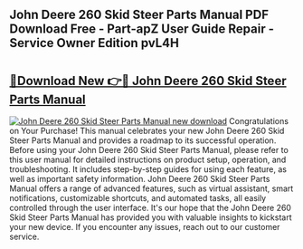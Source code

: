 ## John Deere 260 Skid Steer Parts Manual PDF Download Free - Part-apZ User Guide Repair - Service Owner Edition pvL4H

# <h2><a href="http://bc93148.oget.top/?id=John+Deere+260+Skid+Steer+Parts+Manual">🔗Download New 👉🔴 John Deere 260 Skid Steer Parts Manual</a></h2>

[![John Deere 260 Skid Steer Parts Manual new download](https://i.imgur.com/5g1atiW.png)](http://bc93148.oget.top/?id=John+Deere+260+Skid+Steer+Parts+Manual)
Congratulations on Your Purchase! This manual celebrates your new John Deere 260 Skid Steer Parts Manual and provides a roadmap to its successful operation. Before using your John Deere 260 Skid Steer Parts Manual, please refer to this user manual for detailed instructions on product setup, operation, and troubleshooting. It includes step-by-step guides for using each feature, as well as important safety information. John Deere 260 Skid Steer Parts Manual offers a range of advanced features, such as virtual assistant, smart notifications, customizable shortcuts, and automated tasks, all easily controlled through the user interface. It's our hope that the John Deere 260 Skid Steer Parts Manual has provided you with valuable insights to kickstart your new device. If you encounter any issues, reach out to our customer service.

